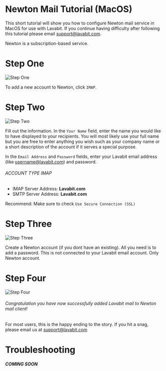# Newton Mail Tutorial (MacOS)

This short tutorial will show you how to configure Newton mail service in MacOS for use with Lavabit.
If you continue having difficulty after following this tutorial please email support@lavabit.com.

Newton is a subscription-based service.

# Step One

![Step One](https://github.com/DiFronzo/tutorials/blob/master/Newton/MacOS/Screen1.png)

To add a new account to Newton, click `IMAP`.

# Step Two

![Step Two](https://github.com/DiFronzo/tutorials/blob/master/Newton/MacOS/Screen2.png "Step Two")

Fill out the information. In the `Your Name` field, enter the name you would like to have displayed
to your recipients. You will most likely use your full name but you are free to enter anything you wish such as your
company name or a short description of the account if it serves a special purpose.

In the `Email Address` and `Password` fields, enter your Lavabit email address (like username@lavabit.com) and password.

###### ACCOUNT TYPE IMAP
* IMAP Server Address: **Lavabit.com**
* SMTP Server Address: **Lavabit.com**

Recommend: Make sure to check `Use Secure Connection (SSL)`


# Step Three

![Step Three](https://github.com/DiFronzo/tutorials/blob/master/Newton/MacOS/Screen3.png "Step Three")

Create a Newton account (if you dont have an existing). All you need is to add a password. This is not connected to your Lavabit email account. Only Newton account. 

# Step Four

![Step Four](https://github.com/DiFronzo/tutorials/blob/master/Newton/MacOS/Screen4.png "Step Four")

###### Congratulation you have now successfully added Lavabit mail to Newton mail client!
For most users, this is the happy ending to the story. If you hit a snag, please email us at support@lavabit.com

# Troubleshooting

 ##### COMING SOON
 
 
